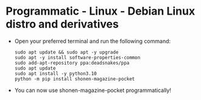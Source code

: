 # Programmatic - Linux - Debian Linux distro and derivatives

- Open your preferred terminal and run the following command:

    ```shell
    sudo apt update && sudo apt -y upgrade
    sudo apt -y install software-properties-common
    sudo add-apt-repository ppa:deadsnakes/ppa
    sudo apt update
    sudo apt install -y python3.10
    python -m pip install shonen-magazine-pocket
    ```

- You can now use shonen-magazine-pocket programmatically!
